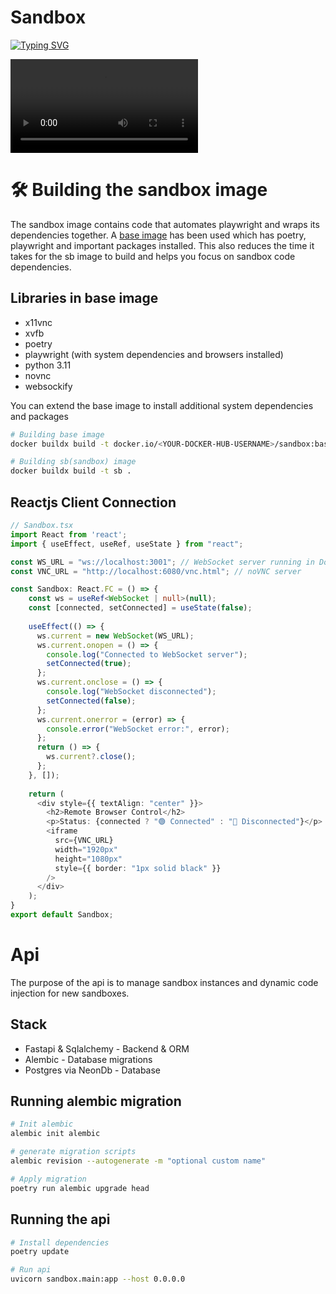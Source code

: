 # Sandbox
[![Typing SVG](https://readme-typing-svg.demolab.com?font=Fira+Code&weight=100&size=25&duration=2000&pause=1000&background=000000&center=true&vCenter=true&width=500&height=81&lines=Run+playwright+in+a+sandbox)](https://git.io/typing-svg)

<video controls>
  <source src="assets/sb-demo.mp4" type="video/mp4">
  Your browser does not support the video tag.
</video>


# :hammer_and_wrench:  Building the sandbox image
The sandbox image contains code that automates playwright and wraps its dependencies together. A [base image](https://hub.docker.com/r/bengabp/sandbox) has been used which has poetry, playwright and important packages installed. This also reduces the time it takes for the sb image to build and helps you focus on sandbox code dependencies.

## Libraries in base image
- x11vnc
- xvfb
- poetry
- playwright (with system dependencies and browsers installed)
- python 3.11
- novnc
- websockify

You can extend the base image to install additional system dependencies and packages

```bash
# Building base image
docker buildx build -t docker.io/<YOUR-DOCKER-HUB-USERNAME>/sandbox:base

# Building sb(sandbox) image
docker buildx build -t sb .
```

## Reactjs Client Connection
```typescript
// Sandbox.tsx
import React from 'react';
import { useEffect, useRef, useState } from "react";

const WS_URL = "ws://localhost:3001"; // WebSocket server running in Docker
const VNC_URL = "http://localhost:6080/vnc.html"; // noVNC server

const Sandbox: React.FC = () => {
    const ws = useRef<WebSocket | null>(null);
    const [connected, setConnected] = useState(false);
  
    useEffect(() => {
      ws.current = new WebSocket(WS_URL);
      ws.current.onopen = () => {
        console.log("Connected to WebSocket server");
        setConnected(true);
      };
      ws.current.onclose = () => {
        console.log("WebSocket disconnected");
        setConnected(false);
      };
      ws.current.onerror = (error) => {
        console.error("WebSocket error:", error);
      };
      return () => {
        ws.current?.close();
      };
    }, []);
  
    return (
      <div style={{ textAlign: "center" }}>
        <h2>Remote Browser Control</h2>
        <p>Status: {connected ? "🟢 Connected" : "🔴 Disconnected"}</p>
        <iframe
          src={VNC_URL}
          width="1920px"
          height="1080px"
          style={{ border: "1px solid black" }}
        />
      </div>
    );
}
export default Sandbox;
```

# Api
The purpose of the api is to manage sandbox instances and dynamic code injection for new sandboxes.
## Stack
- Fastapi & Sqlalchemy - Backend & ORM
- Alembic - Database migrations
- Postgres via NeonDb - Database

## Running alembic migration
```bash
# Init alembic
alembic init alembic

# generate migration scripts
alembic revision --autogenerate -m "optional custom name"

# Apply migration
poetry run alembic upgrade head
```

## Running the api
```bash
# Install dependencies
poetry update

# Run api
uvicorn sandbox.main:app --host 0.0.0.0
```

